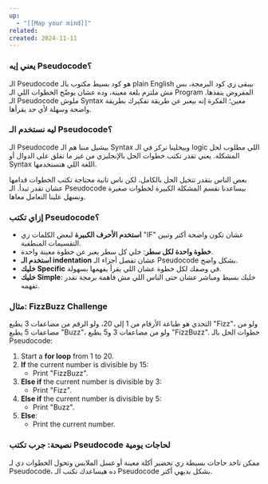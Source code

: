 ```yaml
---
up:
  - "[[Map your mind]]"
related: 
created: 2024-11-11
---
```

### يعني إيه Pseudocode؟
الـ Pseudocode هو كود بسيط مكتوب بالـ plain English بيبقى زي كود البرمجة، بس مش ملتزم بلغة معينة، وده عشان يوضّح الخطوات اللي الـ Program المفروض ينفذها. 
الـ Pseudocode ملوش Syntax معين؛ الفكرة إنه بيعبر عن طريقة تفكيرك بطريقة واضحة وسهلة لأي حد يقرأها.

### ليه نستخدم الـ Pseudocode؟
الـ Pseudocode بيشيل مننا هم الـ Syntax وبيخلينا نركز في الـ logic اللي مطلوب لحل المشكلة. 
يعني تقدر تكتب خطوات الحل بالإنجليزي من غير ما تقلق على الدوال أو Syntax اللغة اللي هتستخدمها.

بعض الناس بتقدر تتخيل الحل بالكامل، لكن ناس تانية محتاجة تكتب الخطوات قدامها عشان تقدر تبدأ. 
الـ Pseudocode بيساعدنا نقسم المشكلة الكبيرة لخطوات صغيرة ونسهل علينا التعامل معاها.

### إزاي تكتب Pseudocode؟
- **استخدم الأحرف الكبيرة** لبعض الكلمات زي "IF" عشان تكون واضحة أكتر وتبين التقسيمات المنطقية.
- **خطوة واحدة لكل سطر**: خلي كل سطر يعبر عن خطوة معينة واحدة.
- **استخدم الـ indentation** عشان تفصل أجزاء الـ Pseudocode بشكل واضح.
- **خليك Specific** في وصفك لكل خطوة عشان اللي يقرأ يفهمها بسهولة.
- **خليك Simple**: خليك بسيط ومباشر عشان حتى الناس اللي مش فاهمة برمجة تقدر تفهمه.

### مثال: FizzBuzz Challenge
التحدي هو طباعة الأرقام من 1 إلى 20، ولو الرقم من مضاعفات 3 يطبع "Fizz"، ولو من مضاعفات 5 يطبع "Buzz"، ولو من مضاعفات 3 و5 يطبع "FizzBuzz". خطوات الحل بالـ Pseudocode:
1. Start a **for loop** from 1 to 20.
2. **If** the current number is divisible by 15:
   - Print "FizzBuzz".
3. **Else if** the current number is divisible by 3:
   - Print "Fizz".
4. **Else if** the current number is divisible by 5:
   - Print "Buzz".
5. **Else**:
   - Print the current number.
### نصيحة: جرب تكتب Pseudocode لحاجات يومية
ممكن تاخد حاجات بسيطة زي تحضير أكلة معينة أو غسل الملابس وتحول الخطوات دي لـ Pseudocode، ده هيساعدك تكتب الـ Pseudocode بشكل بديهي أكتر.